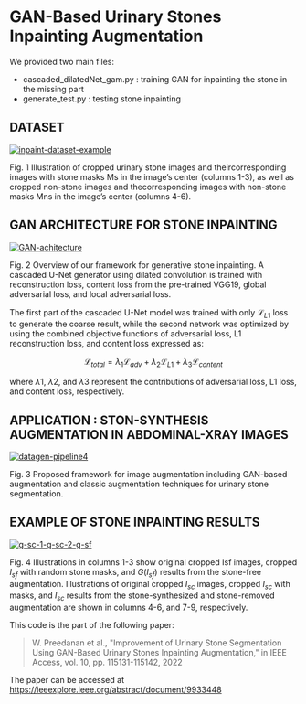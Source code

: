 # GAN-Based Urinary Stones Inpainting Augmentation

We provided two main files:
- cascaded_dilatedNet_gam.py : training GAN for inpainting the stone in the missing part
- generate_test.py : testing stone inpainting

## DATASET
<a href="https://ibb.co/rfvRwvj"><img src="https://i.ibb.co/5x2gR20/inpaint-dataset-example.png" alt="inpaint-dataset-example" border="0"></a>

Fig. 1 Illustration of cropped urinary stone images and theircorresponding images with stone masks Ms in the image’s center (columns 1-3), as well as cropped non-stone images and thecorresponding images with non-stone masks Mns in the image’s center (columns 4-6).

## GAN ARCHITECTURE FOR STONE INPAINTING
<a href="https://ibb.co/8dWdqrz"><img src="https://i.ibb.co/pRtRcfW/GAN-achitecture.png" alt="GAN-achitecture" border="0"></a>

Fig. 2 Overview of our framework for generative stone inpainting. A cascaded U-Net generator using dilated convolution is trained with
reconstruction loss, content loss from the pre-trained VGG19, global adversarial loss, and local adversarial loss.

The first part of the cascaded U-Net model was trained with only $\mathcal{L}_{L1}$ loss to generate the coarse result, while the second network was optimized by using the combined objective functions of adversarial loss, L1 reconstruction loss, and content loss expressed as:

$$ {\mathcal{L}_{total} = \lambda}_{1}  \mathcal{L}_{adv} + {\lambda}_{2} \mathcal{L}_{L1} + {\lambda}_{3} \mathcal{L}_{content} $$

where $\lambda$1, $\lambda$2, and $\lambda$3 represent the contributions of adversarial loss, L1 loss, and content loss, respectively. 


## APPLICATION : STON-SYNTHESIS AUGMENTATION IN ABDOMINAL-XRAY IMAGES

<a href="https://ibb.co/64J8Twt"><img src="https://i.ibb.co/zSHFBx2/datagen-pipeline4.png" alt="datagen-pipeline4" border="0"></a>

Fig. 3 Proposed framework for image augmentation including GAN-based augmentation and classic augmentation techniques for urinary stone
segmentation.

## EXAMPLE OF STONE INPAINTING RESULTS
<a href="https://ibb.co/z6GzvXJ"><img src="https://i.ibb.co/xFJNT1H/g-sc-1-g-sc-2-g-sf.png" alt="g-sc-1-g-sc-2-g-sf" border="0"></a>

Fig. 4 Illustrations in columns 1-3 show original cropped Isf images, cropped $I_{sf}$  with random stone masks, and $G(I_{sf})$ results from the stone-free
augmentation. Illustrations of original cropped $I_{sc}$ images, cropped $I_{sc}$ with masks, and $I_{sc}$ results from the stone-synthesized and stone-removed
augmentation are shown in columns 4-6, and 7-9, respectively.

This code is the part of the following paper:
> W. Preedanan et al., "Improvement of Urinary Stone Segmentation Using GAN-Based Urinary Stones Inpainting Augmentation," in IEEE Access, vol. 10, pp. 115131-115142, 2022

The paper can be accessed at https://ieeexplore.ieee.org/abstract/document/9933448
